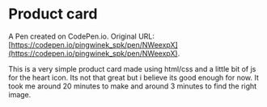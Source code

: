 # Product card

A Pen created on CodePen.io. Original URL: [https://codepen.io/pingwinek_spk/pen/NWeexpX](https://codepen.io/pingwinek_spk/pen/NWeexpX).

This is a very simple product card made using html/css and a little bit of js for the heart icon. Its not that great but i believe its good enough for now.
It took me around 20 minutes to make and around 3 minutes to find the right image.